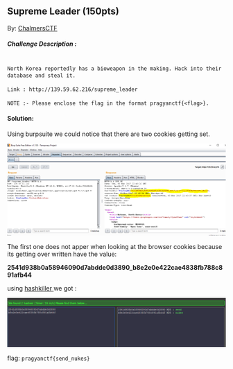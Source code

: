 ## Supreme Leader (150pts) 
By: [ChalmersCTF](http://chalmersctf.se)

##### Challenge Description : 
```

North Korea reportedly has a bioweapon in the making. Hack into their database and steal it.

Link : http://139.59.62.216/supreme_leader

NOTE :- Please enclose the flag in the format pragyanctf{<flag>}.

```


#### Solution:

Using burpsuite we could notice that there are two cookies getting set.

![cap](images/cap.png)

The first one does not apper when looking at the browser cookies because its getting over written have the value:

**2541d938b0a58946090d7abdde0d3890_b8e2e0e422cae4838fb788c891afb44**

using [hashkiller ]( https://hashkiller.co.uk/md5-decrypter.aspx ) we got :

![hash](images/hash.png)

flag: ```pragyanctf{send_nukes}```